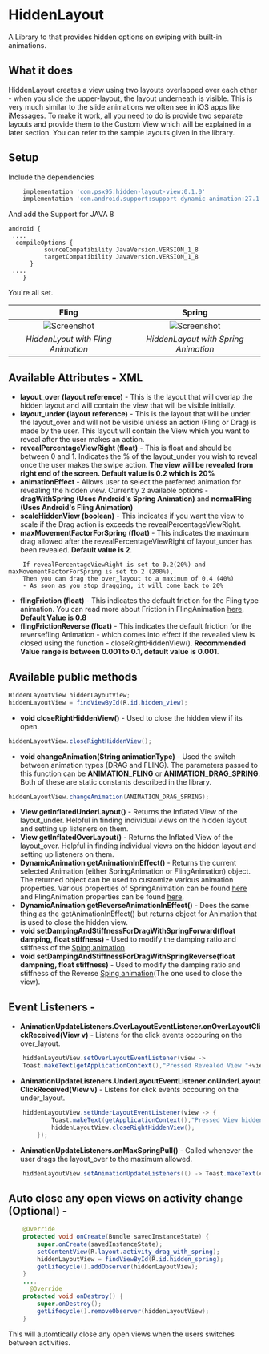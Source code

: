 # HiddenLayout
A Library to that provides hidden options on swiping with built-in animations. 
## What it does
HiddenLayout creates a view using two layouts overlapped over each other - when you slide the upper-layout, the layout underneath is visible. This is very much similar to the slide animations we often see in iOS apps like iMessages. To make it work, all you need to do is provide two separate layouts and provide them to the Custom View which will be explained in a later section. You can refer to the sample layouts given in the library.

## Setup 
Include the dependencies
```groovy
    implementation 'com.psx95:hidden-layout-view:0.1.0'
    implementation 'com.android.support:support-dynamic-animation:27.1.1'
```    
And add the Support for JAVA 8 
```
android {
 ....
  compileOptions {
          sourceCompatibility JavaVersion.VERSION_1_8
          targetCompatibility JavaVersion.VERSION_1_8
      }
 ....
    }
```    
You're all set.

Fling         |    Spring
:------------:|:---------------:
![Screenshot](https://github.com/psx95/HiddenLayout/blob/ps/images/gif/gifs/fling.gif "normalFling Type Animation")|![Screenshot](https://github.com/psx95/HiddenLayout/blob/ps/images/gif/gifs/spring.gif "dragWithSpring Type Animation")
*HiddenLyout with Fling Animation*|*HiddenLayout with Spring Animation*

## Available Attributes - XML

* **layout_over (layout reference)** - This is the layout that will overlap the hidden layout and will contain the view that will be visible initially.
* **layout_under (layout reference)** - This is the layout that will be under the layout_over and will not be visible unless an action (Fling or Drag) is made by the user. This layout will contain the View which you want to reveal after the user makes an action.
* **revealPercentageViewRight (float)** - This is float and should be between 0 and 1. Indicates the % of the layout_under you wish to reveal once the user makes the swipe action. **The view will be revealed from right end of the screen. Default value is 0.2 which is 20%** 
* **animationEffect** - Allows user to select the preferred animation for revealing the hidden view. Currently 2 available options - **dragWithSpring (Uses Android's Spring Animation)** and **normalFling (Uses Android's Fling Animation)**
* **scaleHiddenView (boolean)** - This indicates if you want the view to scale if the Drag action is exceeds the revealPercentageViewRight.
* **maxMovementFactorForSpring (float)** - This indicates the maximum drag allowed after the revealPercentageViewRight of layout_under has been revealed. **Default value is 2**. 
```
    If revealPercentageViewRight is set to 0.2(20%) and maxMovementFactorForSpring is set to 2 (200%),
    Then you can drag the over_layout to a maximum of 0.4 (40%)
    - As soon as you stop dragging, it will come back to 20%
```
* **flingFriction (float)** - This indicates the default friction for the Fling type animation. You can read more about Friction in FlingAnimation [here](https://developer.android.com/guide/topics/graphics/fling-animation.html). **Default Value is 0.8**
* **flingFrictionReverse (float)** - This indicates the default friction for the reversefling Animation - which comes into effect if the revealed view is closed using the function - closeRightHiddenView(). **Recommended Value range is between 0.001 to 0.1, default value is 0.001**.

## Available public methods 
```java
HiddenLayoutView hiddenLayoutView;
hiddenLayoutView = findViewById(R.id.hidden_view);
```

* **void closeRightHiddenView()** - Used to close the hidden view if its open. 
```java 
hiddenLayoutView.closeRightHiddenView();
```
* **void changeAnimation(String animationType)** - Used the switch between animation types (DRAG and FLING). The parameters passed to this function can be **ANIMATION_FLING** or **ANIMATION_DRAG_SPRING**. Both of these are static constants described in the library.
```java 
hiddenLayoutView.changeAnimation(ANIMATION_DRAG_SPRING);
```
* **View getInflatedUnderLayout()** - Returns the Inflated View of the layout_under. Helpful in finding individual views on the hidden layout and setting up listeners on them.
* **View getInflatedOverLayout()** - Returns the Inflated View of the layout_over. Helpful in finding individual views on the hidden layout and setting up listeners on them.
* **DynamicAnimation getAnimationInEffect()** - Returns the current selected Animation (either SpringAnimation or FlingAnimation) object. The returned object can be used to customize various animation properties. Various properties of SpringAnimation can be found [here](https://developer.android.com/guide/topics/graphics/spring-animation.html) and FlingAnimation properties can be found [here](https://developer.android.com/guide/topics/graphics/fling-animation.html).
* **DynamicAnimation getReverseAnimationInEffect()** - Does the same thing as the getAnimationInEffect() but returns object for Animation that is used to close the hidden view.
* **void setDampingAndStiffnessForDragWithSpringForward(float damping, float stiffness)** - Used to modify the damping ratio and stiffness of the [Sping animation](https://developer.android.com/guide/topics/graphics/spring-animation.html).
* **void setDampingAndStiffnessForDragWithSpringReverse(float dampning, float stiffness)** - Used to modify the damping ratio and stiffness of the Reverse [Sping animation](https://developer.android.com/guide/topics/graphics/spring-animation.html)(The one used to close the view).

## Event Listeners - 
* **AnimationUpdateListeners.OverLayoutEventListener.onOverLayoutClickReceived(View v)** - Listens for the click events occouring on the over_layout.
```java
    hiddenLayoutView.setOverLayoutEventListener(view -> 
    Toast.makeText(getApplicationContext(),"Pressed Revealed View "+view.getId(),Toast.LENGTH_SHORT).show());
```
* **AnimationUpdateListeners.UnderLayoutEventListener.onUnderLayoutClickReceived(View v)** - Listens for click events occouring on the under_layout.
```java
    hiddenLayoutView.setUnderLayoutEventListener(view -> {
            Toast.makeText(getApplicationContext(),"Pressed View hidden "+view.getId(),Toast.LENGTH_SHORT).show();
            hiddenLayoutView.closeRightHiddenView();
        });
```
* **AnimationUpdateListeners.onMaxSpringPull()** - Called whenever the user drags the layout_over to the maximum allowed.
```java
    hiddenLayoutView.setAnimationUpdateListeners(() -> Toast.makeText(context,"Max Pull event",Toast.LENGTH_SHORT).show());
```    
## Auto close any open views on activity change (Optional) -
```java 
    @Override
    protected void onCreate(Bundle savedInstanceState) {
        super.onCreate(savedInstanceState);
        setContentView(R.layout.activity_drag_with_spring);
        hiddenLayoutView = findViewById(R.id.hidden_spring);       
        getLifecycle().addObserver(hiddenLayoutView);
    }
    ....
      @Override
    protected void onDestroy() {
        super.onDestroy();
        getLifecycle().removeObserver(hiddenLayoutView);
    }
```
This will automtically close any open views when the users switches between activities. 


